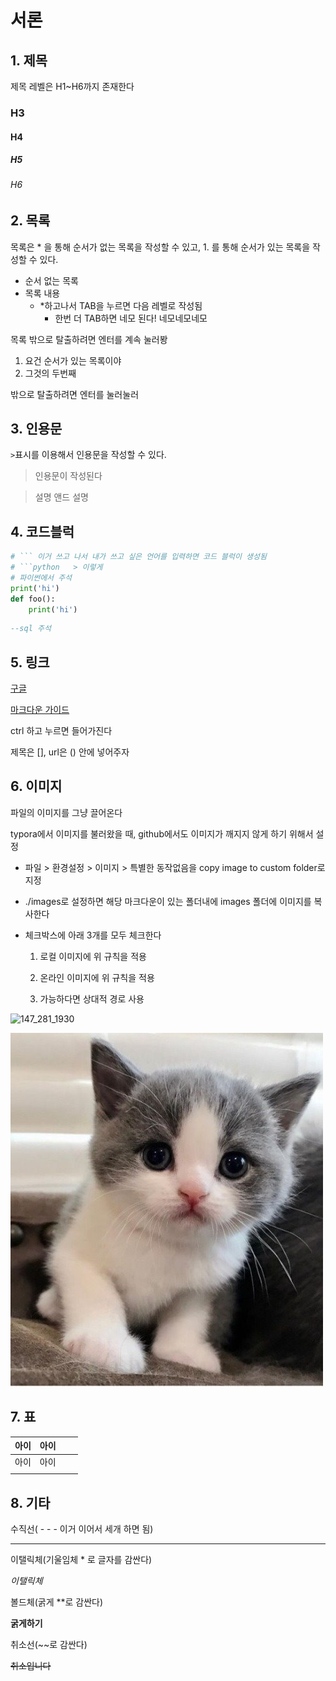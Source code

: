 # 서론

## 1. 제목

제목 레벨은 H1~H6까지 존재한다

### H3

#### H4

##### H5

###### H6

## 2. 목록

목록은 * 을 통해 순서가 없는 목록을 작성할 수 있고, 1. 를 통해 순서가 있는 목록을 작성할 수 있다.

* 순서 없는 목록
* 목록 내용
  * *하고나서 TAB을 누르면 다음 레벨로 작성됨
    * 한번 더 TAB하면 네모 된다! 네모네모네모

목록 밖으로 탈출하려면 엔터를 계속 눌러봥

1. 요건 순서가 있는 목록이야
2. 그것의 두번째 

밖으로 탈출하려면 엔터를 눌러눌러

## 3. 인용문

`>`표시를 이용해서 인용문을 작성할 수 있다.

> 인용문이 작성된다

> 설명 앤드 설명



## 4. 코드블럭

```python
# ``` 이거 쓰고 나서 내가 쓰고 싶은 언어를 입력하면 코드 블럭이 생성됨
# ```python   > 이렇게
# 파이썬에서 주석
print('hi')
def foo():
	print('hi')
```

```sql
--sql 주석
```



## 5. 링크

[구글](http://google.com)

[ 마크다운 가이드 ](https://guides.github.com/features/mastering-markdown/)

ctrl 하고 누르면 들어가진다

제목은 [], url은 () 안에 넣어주자

## 6. 이미지

파일의 이미지를 그냥 끌어온다

typora에서 이미지를 불러왔을 때, github에서도 이미지가 깨지지 않게 하기 위해서 설정

- 파일 > 환경설정 > 이미지 > 특별한 동작없음을 copy image to custom folder로 지정

- ./images로 설정하면 해당 마크다운이 있는 폴더내에 images 폴더에 이미지를 복사한다

- 체크박스에 아래 3개를 모두 체크한다

  1) 로컬 이미지에 위 규칙을 적용

  2) 온라인 이미지에 위 규칙을 적용

  3) 가능하다면 상대적 경로 사용

![147_281_1930](C:\Users\student\Pictures\147_281_1930.jpg)

![147_281_1930](images/147_281_1930.jpg)

## 7. 표

| 아이 | 아이 |      |      |
| ---- | ---- | ---- | ---- |
| 아이 | 아이 |      |      |
|      |      |      |      |

## 8. 기타

수직선( - - - 이거 이어서 세개 하면 됨)

---

이탤릭체(기울임체 * 로 글자를 감싼다)

*이탤릭체*

볼드체(굵게 **로 감싼다)

**굵게하기**

취소선(~~로 감싼다)

~~취소입니다~~

